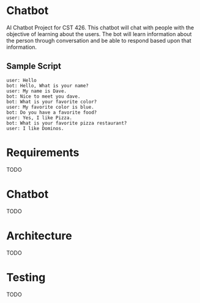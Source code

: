 Chatbot
=========

AI Chatbot Project for CST 426. This chatbot will chat with people with the objective of learning about the users. The bot will learn information about the person through conversation and be able to respond based upon that information.

Sample Script
-------------
```
user: Hello
bot: Hello, What is your name?
user: My name is Dave.
bot: Nice to meet you dave.
bot: What is your favorite color?
user: My favorite color is blue.
bot: Do you have a favorite food?
user: Yes, I like Pizza.
bot: What is your favorite pizza restaurant?
user: I like Dominos.
```
Requirements
=========

TODO

Chatbot
=========
TODO

Architecture
=========

TODO

Testing
=========

TODO


